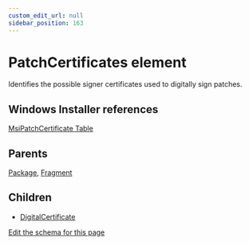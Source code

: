 ```yaml
---
custom_edit_url: null
sidebar_position: 163
---
```

# PatchCertificates element
Identifies the possible signer certificates used to digitally sign patches.

## Windows Installer references
[MsiPatchCertificate Table](https://docs.microsoft.com/en-us/windows/win32/msi/msipatchcertificate-table)

## Parents
[Package](package.md), [Fragment](fragment.md)

## Children
* [DigitalCertificate](digitalcertificate.md) 

[Edit the schema for this page](https://github.com/wixtoolset/web/blob/master/src/xsd4/wix.xsd)